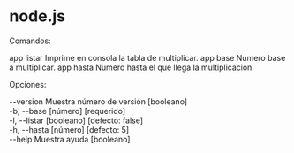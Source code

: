 # node.js
Comandos: 

  app listar  Imprime en consola la tabla de multiplicar.
  app base    Numero base a multiplicar.
  app hasta   Numero hasta el que llega la multiplicacion.
  

Opciones: 

  --version     Muestra número de versión                             [booleano]   
  -b, --base                                                [número] [requerido]   
  -l, --listar                                       [booleano] [defecto: false]   
  -h, --hasta                                              [número] [defecto: 5]   
  --help        Muestra ayuda                                         [booleano] 
